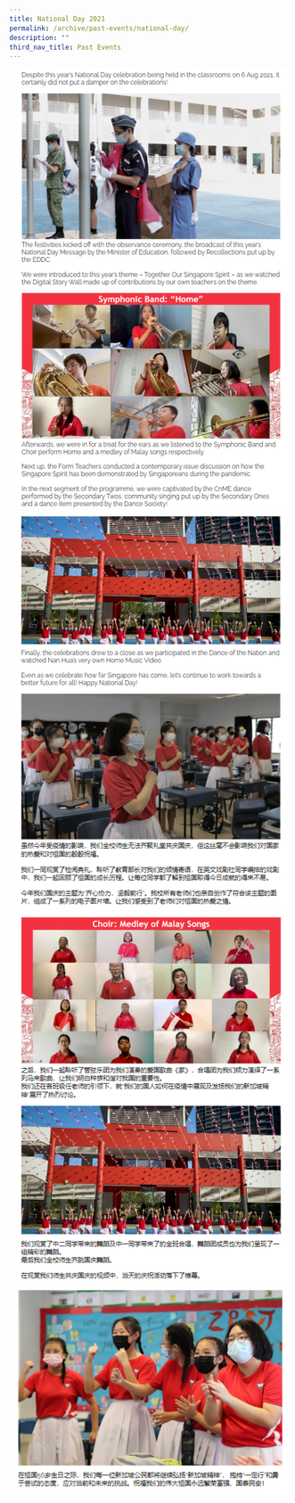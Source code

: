 ```yaml
---
title: National Day 2021
permalink: /archive/past-events/national-day/
description: ""
third_nav_title: Past Events
---
```

<img src="/images/ndp1.png" style="width:500px">
<br>
<img src="/images/ndp2.png" style="width:500px">
<br>
<img src="/images/ndp3.png" style="width:500px">
<br>
<img src="/images/ndp4.png" style="width:500px">
<br>